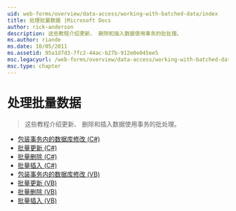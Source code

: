 ```yaml
---
uid: web-forms/overview/data-access/working-with-batched-data/index
title: 处理批量数据 |Microsoft Docs
author: rick-anderson
description: 这些教程介绍更新、 删除和插入数据使用事务的批处理。
ms.author: riande
ms.date: 10/05/2011
ms.assetid: 95a1d7d3-7fc2-44ac-b27b-912e0e045ee5
msc.legacyurl: /web-forms/overview/data-access/working-with-batched-data
msc.type: chapter
---
```

<a name="working-with-batched-data"></a>处理批量数据
====================
> 这些教程介绍更新、 删除和插入数据使用事务的批处理。


- [包装事务内的数据库修改 (C#)](wrapping-database-modifications-within-a-transaction-cs.md)
- [批量更新 (C#)](batch-updating-cs.md)
- [批量删除 (C#)](batch-deleting-cs.md)
- [批量插入 (C#)](batch-inserting-cs.md)
- [包装事务内的数据库修改 (VB)](wrapping-database-modifications-within-a-transaction-vb.md)
- [批量更新 (VB)](batch-updating-vb.md)
- [批量删除 (VB)](batch-deleting-vb.md)
- [批量插入 (VB)](batch-inserting-vb.md)
